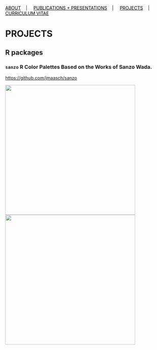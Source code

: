 <div class="topnav">
  <a href="about.html" style="color: rgb(0,0,0)"><font color="000000">ABOUT</font></a>&nbsp;&nbsp;&nbsp;&nbsp;|&nbsp;&nbsp;&nbsp;&nbsp;
  <a href="pubs.html" style="color: rgb(0,0,0)"><font color="000000">PUBLICATIONS + PRESENTATIONS</font></a>&nbsp;&nbsp;&nbsp;&nbsp;|&nbsp;&nbsp;&nbsp;&nbsp;
  <a href="projects.html" style="color: rgb(0,0,0)"><font color="000000">PROJECTS</font></a>&nbsp;&nbsp;&nbsp;&nbsp;|&nbsp;&nbsp;&nbsp;&nbsp;
  <a href="cv.html" style="color: rgb(0,0,0)"><font color="000000">CURRICULUM VITAE</font></a> 
</div>

# PROJECTS

## R packages

### ```sanzo``` R Color Palettes Based on the Works of Sanzo Wada.

<a href="https://github.com/jmaasch/sanzo" style="color: rgb(0,0,0)"><font color="000000">https://github.com/jmaasch/sanzo</font></a>

<img src="https://user-images.githubusercontent.com/50045763/71391244-64ef0500-25d1-11ea-88eb-fff0a54c020c.png" width="410" align="left"/>

<img src="https://user-images.githubusercontent.com/50045763/71391245-64ef0500-25d1-11ea-9505-c9c6e57500ef.png" width="410" align="left"/>
<br />
<br />
